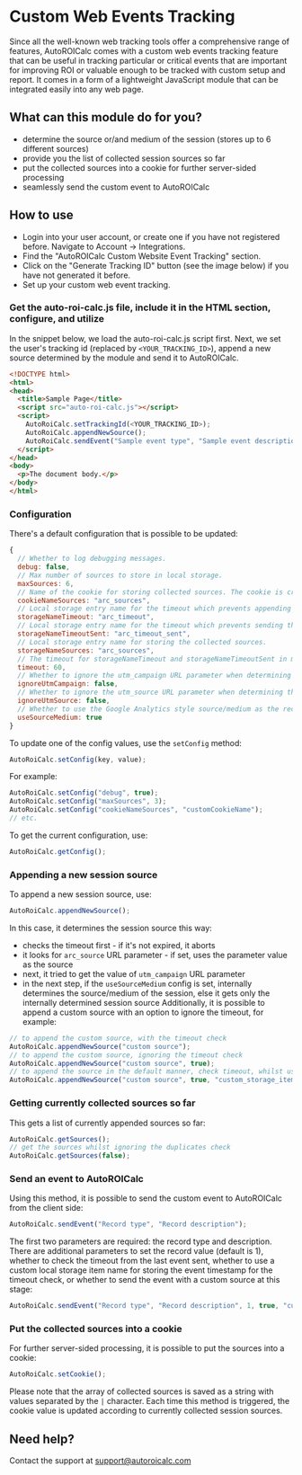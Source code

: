 # Custom Web Events Tracking
Since all the well-known web tracking tools offer a comprehensive range of features, AutoROICalc comes with a custom web events tracking feature that can be useful in tracking particular or critical events that are important for improving ROI or valuable enough to be tracked with custom setup and report.
It comes in a form of a lightweight JavaScript module that can be integrated easily into any web page.
## What can this module do for you?
- determine the source or/and medium of the session (stores up to 6 different sources)
- provide you the list of collected session sources so far
- put the collected sources into a cookie for further server-sided processing
- seamlessly send the custom event to AutoROICalc
## How to use
- Login into your user account, or create one if you have not registered before. Navigate to Account -> Integrations.
- Find the "AutoROICalc Custom Website Event Tracking" section.
- Click on the "Generate Tracking ID" button (see the image below) if you have not generated it before.
- Set up your custom web event tracking.
### Get the auto-roi-calc.js file, include it in the HTML <head> section, configure, and utilize
In the snippet below, we load the auto-roi-calc.js script first. Next, we set the user's tracking id (replaced by `<YOUR_TRACKING_ID>`), append a new source determined by the module and send it to AutoROICalc.
```html
<!DOCTYPE html>
<html>
<head>
  <title>Sample Page</title>
  <script src="auto-roi-calc.js"></script>
  <script>
    AutoRoiCalc.setTrackingId(<YOUR_TRACKING_ID>);
    AutoRoiCalc.appendNewSource();
    AutoRoiCalc.sendEvent("Sample event type", "Sample event description");
  </script>
</head>
<body>
  <p>The document body.</p>
</body>
</html>
```
### Configuration
There's a default configuration that is possible to be updated:
```javascript
{
  // Whether to log debugging messages.
  debug: false,
  // Max number of sources to store in local storage.
  maxSources: 6,
  // Name of the cookie for storing collected sources. The cookie is created once triggered, not used by default.
  cookieNameSources: "arc_sources",
  // Local storage entry name for the timeout which prevents appending a new source.
  storageNameTimeout: "arc_timeout",
  // Local storage entry name for the timeout which prevents sending the event to AutoROICalc.
  storageNameTimeoutSent: "arc_timeout_sent",
  // Local storage entry name for storing the collected sources.
  storageNameSources: "arc_sources",
  // The timeout for storageNameTimeout and storageNameTimeoutSent in minutes.
  timeout: 60,
  // Whether to ignore the utm_campaign URL parameter when determining the session source.
  ignoreUtmCampaign: false,
  // Whether to ignore the utm_source URL parameter when determining the session source.
  ignoreUtmSource: false,
  // Whether to use the Google Analytics style source/medium as the record source for AutoROICalc.
  useSourceMedium: true
}
```
To update one of the config values, use the `setConfig` method:
```javascript
AutoRoiCalc.setConfig(key, value);
```
For example:
```javascript
AutoRoiCalc.setConfig("debug", true);
AutoRoiCalc.setConfig("maxSources", 3);
AutoRoiCalc.setConfig("cookieNameSources", "customCookieName");
// etc.
```
To get the current configuration, use:
```javascript
AutoRoiCalc.getConfig();
```
### Appending a new session source
To append a new session source, use:
```javascript
AutoRoiCalc.appendNewSource();
```
In this case, it determines the session source this way:
- checks the timeout first - if it's not expired, it aborts
- it looks for `arc_source` URL parameter - if set, uses the parameter value as the source
- next, it tried to get the value of `utm_campaign` URL parameter
- in the next step, if the `useSourceMedium` config is set, internally determines the source/medium of the session, else it gets only the internally determined session source
Additionally, it is possible to append a custom source with an option to ignore the timeout, for example:
```javascript
// to append the custom source, with the timeout check
AutoRoiCalc.appendNewSource("custom source");
// to append the custom source, ignoring the timeout check
AutoRoiCalc.appendNewSource("custom source", true);
// to append the source in the default manner, check timeout, whilst using a custom local storage item name for the timeout timestamp
AutoRoiCalc.appendNewSource("custom source", true, "custom_storage_item_name");
```
### Getting currently collected sources so far
This gets a list of currently appended sources so far:
```javascript
AutoRoiCalc.getSources();
// get the sources whilst ignoring the duplicates check
AutoRoiCalc.getSources(false);
```
### Send an event to AutoROICalc
Using this method, it is possible to send the custom event to AutoROICalc from the client side:
```javascript
AutoRoiCalc.sendEvent("Record type", "Record description");
```
The first two parameters are required: the record type and description. There are additional parameters to set the record value (default is 1), whether to check the timeout from the last event sent, whether to use a custom local storage item name for storing the event timestamp for the timeout check, or whether to send the event with a custom source at this stage:
```javascript
AutoRoiCalc.sendEvent("Record type", "Record description", 1, true, "custom_storage_item_name", "Custom Source");
```
### Put the collected sources into a cookie
For further server-sided processing, it is possible to put the sources into a cookie:
```javascript
AutoRoiCalc.setCookie();
```
Please note that the array of collected sources is saved as a string with values separated by the `|` character.
Each time this method is triggered, the cookie value is updated according to currently collected session sources.
## Need help?
Contact the support at support@autoroicalc.com
